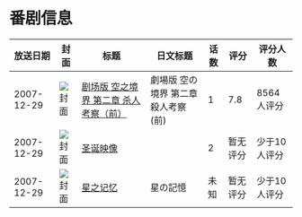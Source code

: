 # 番剧信息

|放送日期|封面|标题|日文标题|话数|评分|评分人数|
|---|---|---|---|---|---|---|
|2007-12-29|![封面](https://lain.bgm.tv/pic/cover/c/81/e7/812_511mm.jpg)|[剧场版 空之境界 第二章 杀人考察（前）](https://bangumi.tv/subject/812)|劇場版 空の境界 第二章 殺人考察(前)|1|7.8|8564人评分|
|2007-12-29|![封面](https://lain.bgm.tv/pic/cover/c/9e/4c/28604_3JenX.jpg)|[圣诞映像](https://bangumi.tv/subject/28604)||2|暂无评分|少于10人评分|
|2007-12-29|![封面](https://lain.bgm.tv/pic/cover/c/00/f3/171423_qgnrq.jpg)|[星之记忆](https://bangumi.tv/subject/171423)|星の記憶|未知|暂无评分|少于10人评分|
